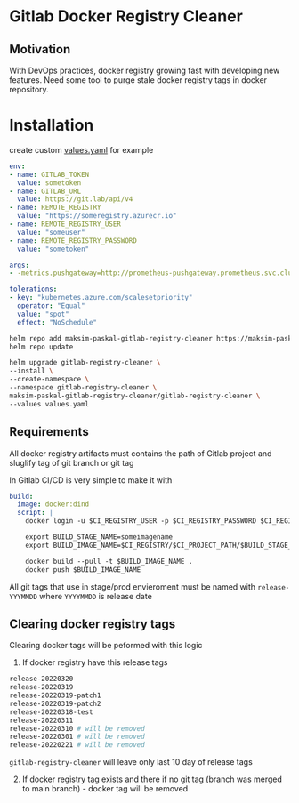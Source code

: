 # Gitlab Docker Registry Cleaner

## Motivation

With DevOps practices, docker registry growing fast with developing new features. Need some tool to purge stale docker registry tags in docker repository.

# Installation

create custom [values.yaml](charts/gitlab-registry-cleaner/values.yaml) for example

```yaml
env:
- name: GITLAB_TOKEN
  value: sometoken
- name: GITLAB_URL
  value: https://git.lab/api/v4
- name: REMOTE_REGISTRY
  value: "https://someregistry.azurecr.io"
- name: REMOTE_REGISTRY_USER
  value: "someuser"
- name: REMOTE_REGISTRY_PASSWORD
  value: "sometoken"

args:
- -metrics.pushgateway=http://prometheus-pushgateway.prometheus.svc.cluster.local:9091

tolerations:
- key: "kubernetes.azure.com/scalesetpriority"
  operator: "Equal"
  value: "spot"
  effect: "NoSchedule"
```

```bash
helm repo add maksim-paskal-gitlab-registry-cleaner https://maksim-paskal.github.io/gitlab-registry-cleaner
helm repo update

helm upgrade gitlab-registry-cleaner \
--install \
--create-namespace \
--namespace gitlab-registry-cleaner \
maksim-paskal-gitlab-registry-cleaner/gitlab-registry-cleaner \
--values values.yaml
```

## Requirements

All docker registry artifacts must contains the path of Gitlab project and sluglify tag of git branch or git tag

In Gitlab CI/CD is very simple to make it with

```yaml
build:
  image: docker:dind
  script: |
    docker login -u $CI_REGISTRY_USER -p $CI_REGISTRY_PASSWORD $CI_REGISTRY

    export BUILD_STAGE_NAME=someimagename
    export BUILD_IMAGE_NAME=$CI_REGISTRY/$CI_PROJECT_PATH/$BUILD_STAGE_NAME:$CI_COMMIT_REF_SLUG

    docker build --pull -t $BUILD_IMAGE_NAME .
    docker push $BUILD_IMAGE_NAME
```

All git tags that use in stage/prod envieroment must be named with `release-YYYMMDD` where `YYYYMMDD` is release date

## Clearing docker registry tags

Clearing docker tags will be peformed with this logic

1. If docker registry have this release tags

```bash
release-20220320
release-20220319
release-20220319-patch1
release-20220319-patch2
release-20220318-test
release-20220311
release-20220310 # will be removed
release-20220301 # will be removed
release-20220221 # will be removed
```

`gitlab-registry-cleaner` will leave only last 10 day of release tags

2. If docker registry tag exists and there if no git tag (branch was merged to main branch) - docker tag will be removed

